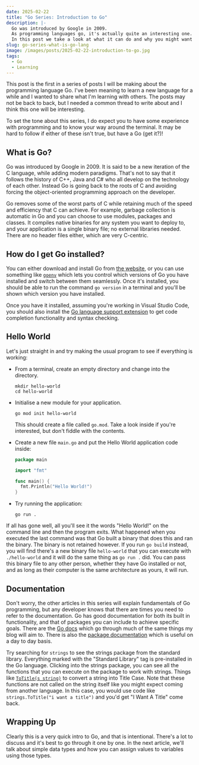 ```yaml
---
date: 2025-02-22
title: "Go Series: Introduction to Go"
description: |-
  Go was introduced by Google in 2009.
  As programming languages go, it's actually quite an interesting one.
  In this post we take a look at what it can do and why you might want to consider using it for an upcoming project.
slug: go-series-what-is-go-lang
image: /images/posts/2025-02-22-introduction-to-go.jpg
tags:
  - Go
  - Learning
---
```


This post is the first in a series of posts I will be making about the programming language Go.
I've been meaning to learn a new language for a while and I wanted to share what I'm learning with others.
The posts may not be back to back, but I needed a common thread to write about and I think this one will be interesting.

To set the tone about this series, I do expect you to have some experience with programming and to know your way around the terminal.
It may be hard to follow if either of these isn't true, but have a Go (get it?)!

## What is Go?

Go was introduced by Google in 2009.
It is said to be a new iteration of the C language, while adding modern paradigms.
That's not to say that it follows the history of C++, Java and C# who all develop on the technology of each other.
Instead Go is going back to the roots of C and avoiding forcing the object-oriented programming approach on the developer.

Go removes some of the worst parts of C while retaining much of the speed and efficiency that C can achieve.
For example, garbage collection is automatic in Go and you can choose to use modules, packages and classes.
It compiles native binaries for any system you want to deploy to, and your application is a single binary file; no external libraries needed.
There are no header files either, which are very C-centric.

## How do I get Go installed?

You can either download and install Go from [the website](https://go.dev), or you can use something like [`goenv`](https://github.com/go-nv/goenv) which lets you control which versions of Go you have installed and switch between them seamlessly.
Once it's installed, you should be able to run the command `go version` in a terminal and you'll be shown which version you have installed.

Once you have it installed, assuming you're working in Visual Studio Code, you should also install the [Go language support extension](https://marketplace.visualstudio.com/items?itemName=golang.go) to get code completion functionality and syntax checking.

## Hello World

Let's just straight in and try making the usual program to see if everything is working:

- From a terminal, create an empty directory and change into the directory.

  ```shell
  mkdir hello-world
  cd hello-world
  ```

- Initialise a new module for your application.

  ```shell
  go mod init hello-world
  ```

  This should create a file called `go.mod`.
  Take a look inside if you're interested, but don't fiddle with the contents.

- Create a new file `main.go` and put the Hello World application code inside:

  ```go
  package main

  import "fmt"

  func main() {
    fmt.Println("Hello World!")
  }
  ```

- Try running the application:

  ```shell
  go run .
  ```

If all has gone well, all you'll see it the words "Hello World!" on the command line and then the program exits.
What happened when you executed the last command was that Go built a binary that does this and ran the binary.
The binary is not retained however.
If you run `go build` instead, you will find there's a new binary file `hello-world` that you can execute with `./hello-world` and it will do the same thing as `go run .` did.
You can pass this binary file to any other person, whether they have Go installed or not, and as long as their computer is the same architecture as yours, it will run.

## Documentation

Don't worry, the other articles in this series will explain fundamentals of Go programming, but any developer knows that there are times you need to refer to the documentation.
Go has good documentation for both its built in functionality, and that of packages you can include to achieve specific goals.
There are the [Go docs](https://go.dev/doc/) which go through much of the same things my blog will aim to.
There is also the [package documentation](https://pkg.go.dev) which is useful on a day to day basis.

Try searching for `strings` to see the strings package from the standard library.
Everything marked with the "Standard Library" tag is pre-installed in the Go language.
Clicking into the strings package, you can see all the functions that you can execute on the package to work with strings.
Things like [`ToTitle(s string)`](https://pkg.go.dev/strings#ToTitle) to convert a string into Title Case.
Note that these functions are not called on the string itself like you might expect coming from another language.
In this case, you would use code like `strings.ToTitle("i want a title")` and you'd get "I Want A Title" come back.

## Wrapping Up

Clearly this is a very quick intro to Go, and that is intentional.
There's a lot to discuss and it's best to go through it one by one.
In the next article, we'll talk about simple data types and how you can assign values to variables using those types.
